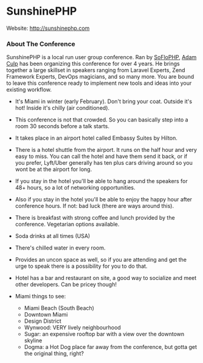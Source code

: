 # SunshinePHP 

Website: http://sunshinephp.com

### About The Conference

SunshinePHP is a local run user group conference. Ran by [SoFloPHP](https://www.meetup.com/South-Florida-PHP-Users-Group/), [Adam Culp](https://twitter.com/adamculp) has been organizing this conference for over 4 years. He brings together a large skillset in speakers ranging from Laravel Experts, Zend Framework Experts, DevOps magicians, and so many more. You are bound to leave this conference ready to implement new tools and ideas into your existing workflow. 

- It's Miami in winter (early February). Don't bring your coat. Outside it's hot! Inside it's chilly (air conditioned).
- This conference is not that crowded. So you can basically step into a room 30 seconds before a talk starts.
- It takes place in an airport hotel called Embassy Suites by Hilton.
- There is a hotel shuttle from the airport. It runs on the half hour and very easy to miss. You can call the hotel and have them send it back, or if you prefer, Lyft/Uber generally has ten plus cars driving around so you wont be at the airport for long.
- If you stay in the hotel you'll be able to hang around the speakers for 48+ hours, so a lot of networking opportunities.
- Also if you stay in the hotel you'll be able to enjoy the happy hour after conference hours. If not: bad luck (there are ways around this).
- There is breakfast with strong coffee and lunch provided by the conference. Vegetarian options available.
- Soda drinks at all times (USA)
- There's chilled water in every room.
- Provides an uncon space as well, so if you are attending and get the urge to speak there is a possibility for you to do that. 
- Hotel has a bar and restaurant on site, a good way to socialize and meet other developers. Can be pricey though!

- Miami things to see:
    - Miami Beach (South Beach)
    - Downtown Miami
    - Design District
    - Wynwood: VERY lively neighbourhood
    - Sugar: an expensive rooftop bar with a view over the downtown skyline
    - Dogma: a Hot Dog place far away from the conference, but gotta get the original thing, right?

